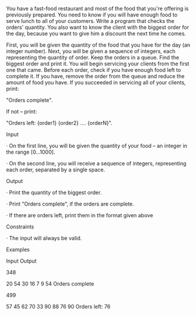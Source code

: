 You have a fast-food restaurant and most of the food that you're offering is previously prepared. You need to know if you will have enough food to serve lunch to all of your customers. Write a program that checks the orders' quantity. You also want to know the client with the biggest order for the day, because you want to give him a discount the next time he comes.

First, you will be given the quantity of the food that you have for the day (an integer number). Next, you will be given a sequence of integers, each representing the quantity of order. Keep the orders in a queue. Find the biggest order and print it. You will begin servicing your clients from the first one that came. Before each order, check if you have enough food left to complete it. If you have, remove the order from the queue and reduce the amount of food you have. If you succeeded in servicing all of your clients, print:

"Orders complete".

If not – print:

"Orders left: {order1} {order2} .... {orderN}".

Input

· On the first line, you will be given the quantity of your food – an integer in the range [0…1000].

· On the second line, you will receive a sequence of integers, representing each order, separated by a single space.

Output

· Print the quantity of the biggest order.

· Print "Orders complete", if the orders are complete.

· If there are orders left, print them in the format given above

Constraints

· The input will always be valid.

Examples

Input Output

348

20 54 30 16 7 9 54 Orders complete

499

57 45 62 70 33 90 88 76 90 Orders left: 76
